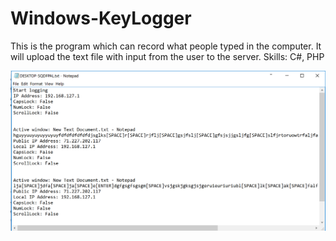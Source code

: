 # Windows-KeyLogger

This is the program which can record what people typed in the computer. It will upload the text file with input from the user to the server.
Skills:
C#, PHP

![Alt text](https://github.com/mahokyin/Windows-KeyLogger/blob/master/output.png )
